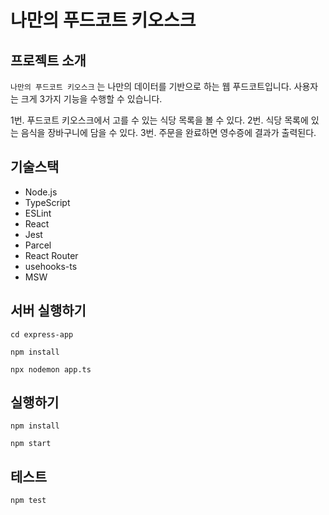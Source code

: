 # 나만의 푸드코트 키오스크

## 프로젝트 소개

`나만의 푸드코트 키오스크` 는 나만의 데이터를 기반으로 하는 웹 푸드코트입니다. 사용자는 크게 3가지 기능을 수행할 수 있습니다.

1번. 푸드코트 키오스크에서 고를 수 있는 식당 목록을 볼 수 있다.
2번. 식당 목록에 있는 음식을 장바구니에 담을 수 있다.
3번. 주문을 완료하면 영수증에 결과가 출력된다.

## 기술스택

- Node.js
- TypeScript
- ESLint
- React
- Jest
- Parcel
- React Router
- usehooks-ts
- MSW

## 서버 실행하기

```shell
cd express-app

npm install

npx nodemon app.ts
```

## 실행하기

```shell
npm install

npm start
```

## 테스트

```shell
npm test
```
